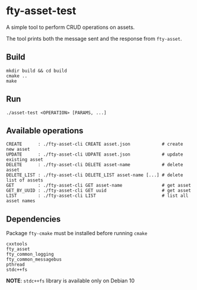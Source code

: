 # fty-asset-test

A simple tool to perform CRUD operations on assets.

The tool prints both the message sent and the response from `fty-asset`.

## Build
```
mkdir build && cd build
cmake ..
make
```

## Run
```
./asset-test <OPERATION> [PARAMS, ...]
```

## Available operations
```
CREATE      : ./fty-asset-cli CREATE asset.json            # create new asset
UPDATE      : ./fty-asset-cli UDPATE asset.json            # update existing asset
DELETE      : ./fty-asset-cli DELETE asset-name            # delete asset
DELETE_LIST : ./fty-asset-cli DELETE_LIST asset-name [...] # delete list of assets
GET         : ./fty-asset-cli GET asset-name               # get asset
GET_BY_UUID : ./fty-asset-cli GET uuid                     # get asset
LIST        : ./fty-asset-cli LIST                         # list all asset names
```

## Dependencies
Package `fty-cmake` must be installed before running `cmake`

```
cxxtools
fty_asset
fty_common_logging
fty_common_messagebus
pthread
stdc++fs
```

__NOTE__: `stdc++fs` library is available only on Debian 10
